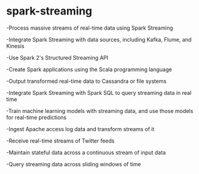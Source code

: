 # spark-streaming
-Process massive streams of real-time data using Spark Streaming

-Integrate Spark Streaming with data sources, including Kafka, Flume, and Kinesis

-Use Spark 2's Structured Streaming API

-Create Spark applications using the Scala programming language

-Output transformed real-time data to Cassandra or file systems

-Integrate Spark Streaming with Spark SQL to query streaming data in real time

-Train machine learning models with streaming data, and use those models for real-time predictions

-Ingest Apache access log data and transform streams of it

-Receive real-time streams of Twitter feeds

-Maintain stateful data across a continuous stream of input data

-Query streaming data across sliding windows of time
